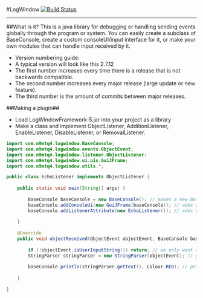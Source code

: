 #LogWindow [![Build Status](https://travis-ci.org/n9Mtq4/LogWindow.svg?branch=master)](https://travis-ci.org/n9Mtq4/LogWindow)

------------------
##What is it?
This is a java library for debugging or handling sending events globally through the program or system.
You can easily create a subclass of BaseConsole, create a custom consoleUI/input interface for it, or make
your own modules that can handle input received by it.

- Version numbering guide:
 - A typical version will look like this 2.7.12
 - The first number increases every time there is a release that is not backwards compatible.
 - The second number increases every major release (large update or new feature).
 - The third number is the amount of commits between major releases.

##Making a plugin##
- Load LogWindowFramework-5.jar into your project as a library
- Make a class and implement ObjectListener, AdditionListener, EnableListener, DisableListener, or RemovalListener.

```java
import com.n9mtq4.logwindow.BaseConsole;
import com.n9mtq4.logwindow.events.ObjectEvent;
import com.n9mtq4.logwindow.listener.ObjectListener;
import com.n9mtq4.logwindow.ui.uis.GuiJFrame;
import com.n9mtq4.logwindow.utils.*;

public class EchoListener implements ObjectListener {
	
	public static void main(String[] args) {
		
		BaseConsole baseConsole = new BaseConsole(); // makes a new BaseConsole
		baseConsole.addConsoleUi(new GuiJFrame(baseConsole)); // adds a new logwindow gui
		baseConsole.addListenerAttribute(new EchoListener()); // adds our listener
		
	}
	
	@Override
	public void objectReceived(ObjectEvent objectEvent, BaseConsole baseConsole) {
		
		if (!objectEvent.isUserInputString()) return; // we only want text
		StringParser stringParser = new StringParser(objectEvent); // get a string parser
		
		baseConsole.println(stringParser.getText(), Colour.RED); // prints what was inputed in red
		
	}
	
}
```
